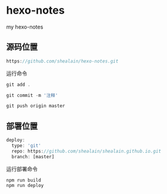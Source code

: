 # hexo-notes
my hexo-notes


## 源码位置

```js
https://github.com/shealain/hexo-notes.git
```

运行命令
```js
git add .

git commit -m '注释'

git push origin master
```


## 部署位置

```js
deploy:
  type: 'git'
  repo: https://github.com/shealain/shealain.github.io.git
  branch: [master]
```

运行部署命令

```js
npm run build
npm run deploy
```
